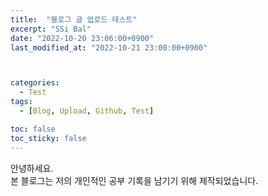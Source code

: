 ```yaml
---
title:  "블로그 글 업로드 테스트"
excerpt: "SSi Bal"
date: "2022-10-20 23:06:00+0900"
last_modified_at: "2022-10-21 23:00:00+0900"



categories:
  - Test
tags:
  - [Blog, Upload, Github, Test]

toc: false
toc_sticky: false
---
```


안녕하세요.<br>
본 블로그는 저의 개인적인 공부 기록을 남기기 위해 제작되었습니다.